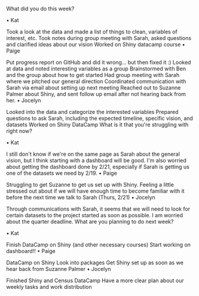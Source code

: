 What did you do this week?

•	Kat

Took a look at the data and made a list of things to clean, variables of interest, etc.
Took notes during group meeting with Sarah, asked questions and clarified ideas about our vision
Worked on Shiny datacamp course
•	Paige

Put progress report on GitHub and did it wrong... but then fixed it :)
Looked at data and noted interesting variables as a group
Brainstormed with Ben and the group about how to get started
Had group meeting with Sarah where we pitched our general direction
Coordinated communication with Sarah via email about setting up next meeting
Reached out to Suzanne Palmer about Shiny, and sent follow up email after not hearing back from her.
•	Jocelyn

Looked into the data and categorize the interested variables
Prepared questions to ask Sarah, including the expected timeline, specific vision, and datasets
Worked on Shiny DataCamp
What is it that you're struggling with right now?

•	Kat

I still don't know if we're on the same page as Sarah about the general vision, but I think starting with a dashboard will be good. I'm also worried about getting the dashboard done by 2/21, especially if Sarah is getting us one of the datasets we need by 2/19.
•	Paige

Struggling to get Suzanne to get us set up with Shiny. Feeling a little stressed out about if we will have enough time to become familiar with it before the next time we talk to Sarah (Thurs, 2/21)
•	Jocelyn

Through communications with Sarah, it seems that we will need to look for certain datasets to the project started as soon as possible. I am worried about the quarter deadline.
What are you planning to do next week?

•	Kat

Finish DataCamp on Shiny (and other necessary courses)
Start working on dashboard!!
•	Paige

DataCamp on Shiny
Look into packages
Get Shiny set up as soon as we hear back from Suzanne Palmer
•	Jocelyn

Finished Shiny and Census DataCamp
Have a more clear plan about our weekly tasks and work distribution
